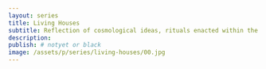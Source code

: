 ```yaml
---
layout: series
title: Living Houses
subtitle: Reflection of cosmological ideas, rituals enacted within the houses, vehicles of history and memory.
description:
publish: # notyet or black
image: /assets/p/series/living-houses/00.jpg
---
```

